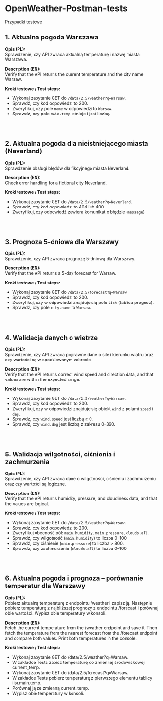 # OpenWeather-Postman-tests

Przypadki testowe

## 1. Aktualna pogoda Warszawa

**Opis (PL):**  
Sprawdzenie, czy API zwraca aktualną temperaturę i nazwę miasta Warszawa.

**Description (EN):**  
Verify that the API returns the current temperature and the city name Warsaw.

**Kroki testowe / Test steps:**
- Wykonaj zapytanie GET do `/data/2.5/weather?q=Warsaw`.
- Sprawdź, czy kod odpowiedzi to 200.
- Zweryfikuj, czy pole `name` w odpowiedzi to `Warsaw`.
- Sprawdź, czy pole `main.temp` istnieje i jest liczbą.

<br><br>

## 2. Aktualna pogoda dla nieistniejącego miasta (Neverland)

**Opis (PL):**  
Sprawdzenie obsługi błędów dla fikcyjnego miasta Neverland.

**Description (EN):**  
Check error handling for a fictional city Neverland.

**Kroki testowe / Test steps:**
- Wykonaj zapytanie GET do `/data/2.5/weather?q=Neverland`.
- Sprawdź, czy kod odpowiedzi to 404 lub 400.
- Zweryfikuj, czy odpowiedź zawiera komunikat o błędzie (`message`).

<br><br>

## 3. Prognoza 5-dniowa dla Warszawy

**Opis (PL):**  
Sprawdzenie, czy API zwraca prognozę 5-dniową dla Warszawy.

**Description (EN):**  
Verify that the API returns a 5-day forecast for Warsaw.

**Kroki testowe / Test steps:**
- Wykonaj zapytanie GET do `/data/2.5/forecast?q=Warsaw`.
- Sprawdź, czy kod odpowiedzi to 200.
- Zweryfikuj, czy w odpowiedzi znajduje się pole `list` (tablica prognoz).
- Sprawdź, czy pole `city.name` to `Warsaw`.

<br><br>

## 4. Walidacja danych o wietrze

**Opis (PL):**  
Sprawdzenie, czy API zwraca poprawne dane o sile i kierunku wiatru oraz czy wartości są w spodziewanym zakresie.

**Description (EN):**  
Verify that the API returns correct wind speed and direction data, and that values are within the expected range.

**Kroki testowe / Test steps:**
- Wykonaj zapytanie GET do `/data/2.5/weather?q=Warsaw`.
- Sprawdź, czy kod odpowiedzi to 200.
- Zweryfikuj, czy w odpowiedzi znajduje się obiekt `wind` z polami `speed` i `deg`.
- Sprawdź, czy `wind.speed` jest liczbą ≥ 0.
- Sprawdź, czy `wind.deg` jest liczbą z zakresu 0–360.

<br><br>

## 5. Walidacja wilgotności, ciśnienia i zachmurzenia

**Opis (PL):**  
Sprawdzenie, czy API zwraca dane o wilgotności, ciśnieniu i zachmurzeniu oraz czy wartości są logiczne.

**Description (EN):**  
Verify that the API returns humidity, pressure, and cloudiness data, and that the values are logical.

**Kroki testowe / Test steps:**
- Wykonaj zapytanie GET do `/data/2.5/weather?q=Warsaw`.
- Sprawdź, czy kod odpowiedzi to 200.
- Zweryfikuj obecność pól: `main.humidity`, `main.pressure`, `clouds.all`.
- Sprawdź, czy wilgotność (`main.humidity`) to liczba 0–100.
- Sprawdź, czy ciśnienie (`main.pressure`) to liczba > 800.
- Sprawdź, czy zachmurzenie (`clouds.all`) to liczba 0–100.

<br><br>

## 6. Aktualna pogoda i prognoza – porównanie temperatur dla Warszawy

**Opis (PL):**  
Pobierz aktualną temperaturę z endpointu /weather i zapisz ją. Następnie pobierz temperaturę z najbliższej prognozy z endpointu /forecast i porównaj obie wartości. Wypisz obie temperatury w konsoli.

**Description (EN):**  
Fetch the current temperature from the /weather endpoint and save it. Then fetch the temperature from the nearest forecast from the /forecast endpoint and compare both values. Print both temperatures in the console.

**Kroki testowe / Test steps:**
- Wykonaj zapytanie GET do /data/2.5/weather?q=Warsaw.
- W zakładce Tests zapisz temperaturę do zmiennej środowiskowej current_temp.
- Wykonaj zapytanie GET do /data/2.5/forecast?q=Warsaw.
- W zakładce Tests pobierz temperaturę z pierwszego elementu tablicy list.main.temp.
- Porównaj ją ze zmienną current_temp.
- Wypisz obie temperatury w konsoli.

<br><br>


